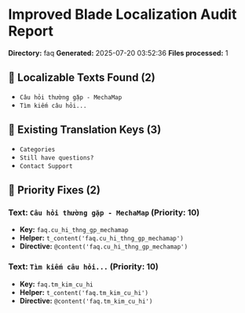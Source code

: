 # Improved Blade Localization Audit Report

**Directory:** faq
**Generated:** 2025-07-20 03:52:36
**Files processed:** 1

## 📝 Localizable Texts Found (2)

- `Câu hỏi thường gặp - MechaMap`
- `Tìm kiếm câu hỏi...`

## 🔑 Existing Translation Keys (3)

- `Categories`
- `Still have questions?`
- `Contact Support`

## 🎯 Priority Fixes (2)

### Text: `Câu hỏi thường gặp - MechaMap` (Priority: 10)
- **Key:** `faq.cu_hi_thng_gp_mechamap`
- **Helper:** `t_content('faq.cu_hi_thng_gp_mechamap')`
- **Directive:** `@content('faq.cu_hi_thng_gp_mechamap')`

### Text: `Tìm kiếm câu hỏi...` (Priority: 10)
- **Key:** `faq.tm_kim_cu_hi`
- **Helper:** `t_content('faq.tm_kim_cu_hi')`
- **Directive:** `@content('faq.tm_kim_cu_hi')`

